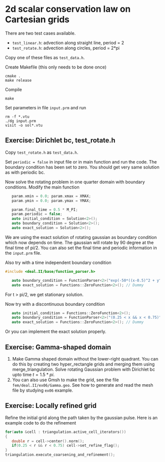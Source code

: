 # 2d scalar conservation law on Cartesian grids

There are two test cases available.

* `test_linear.h`: advection along straight line, period = 2
* `test_rotate.h`: advection along circles, period = 2*pi

Copy one of these files as `test_data.h`.

Create Makefile (this only needs to be done once)

```shell
cmake .
make release
```

Compile

```shell
make
```

Set parameters in file `input.prm` and run

```shell
rm -f *.vtu
./dg input.prm
visit -o sol*.vtu
```

## Exercise: Dirichlet bc, test_rotate.h

Copy `test_rotate.h` as `test_data.h`.

Set `periodic = false` in input file or in main function and run the code. The boundary condition has been set to zero. You should get very same solution as with periodic bc.

Now solve the rotating problem in one quarter domain with boundary conditions. Modify the main function

```c++
   param.xmin = 0.0; param.xmax = XMAX;
   param.ymin = 0.0; param.ymax = YMAX;

   param.final_time = 0.5 * M_PI;
   param.periodic = false;
   auto initial_condition = Solution<2>();
   auto boundary_condition = Solution<2>();
   auto exact_solution = Solution<2>();
```

We are using the exact solution of rotating gaussian as boundary condition which now depends on time. The gaussian will rotate by 90 degree at the final time of pi/2. You can also set the final time and periodic information in the `input.prm` file.

Also try with a time independent boundary condition

```c++
#include <deal.II/base/function_parser.h>

   auto boundary_condition = FunctionParser<2>("exp(-50*((x-0.5)^2 + y^2))");
   auto exact_solution = Functions::ZeroFunction<2>(); // Dummy
```

For t > pi/2, we get stationary solution.

Now try with a discontinuous boundary condition

```c++
   auto initial_condition = Functions::ZeroFunction<2>();
   auto boundary_condition = FunctionParser<2>("(0.25 < x && x < 0.75)");
   auto exact_solution = Functions::ZeroFunction<2>(); // Dummy
```

Or you can implement the exact solution properly.

## Exercise: Gamma-shaped domain

1. Make Gamma shaped domain without the lower-right quadrant. You can do this by creating two hyper_rectangle grids and merging them using merge_triangulation. Solve rotating Gaussian problem with Dirichlet bc upto time $t=1.5*pi$.
1. You can also use Gmsh to make the grid, see the file `fem/deal.II/ex06/Gamma.geo`. See how to generate and read the mesh file by studying `ex06` example.

## Exercise: Locally refined grid

Refine the initial grid along the path taken by the gaussian pulse. Here is an example code to do the refinement

```c++
for(auto &cell : triangulation.active_cell_iterators())
{
   double r = cell->center().norm();
   if(0.25 < r && r < 0.75) cell->set_refine_flag();
}
triangulation.execute_coarsening_and_refinement();
```
